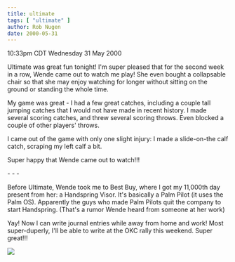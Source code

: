 ```yaml
---
title: ultimate
tags: [ "ultimate" ]
author: Rob Nugen
date: 2000-05-31
---
```


<title>Ultimate</title>
<p class=date>10:33pm CDT Wednesday 31 May 2000</p>

<p>Ultimate was great fun tonight!  I'm super pleased that for the
second week in a row, Wende came out to watch me play!  She even
bought a collapsable chair so that she may enjoy watching for longer
without sitting on the ground or standing the whole time.

<p>My game was great - I had a few great catches, including a couple
tall jumping catches that I would not have made in recent history.  I
made several scoring catches, and threw several scoring throws.  Even
blocked a couple of other players' throws.

<p>I came out of the game with only one slight injury: I made a
slide-on-the calf catch, scraping my left calf a bit.

<p>Super happy that Wende came out to watch!!!

<p>- - -

<p>Before Ultimate, Wende took me to Best Buy, where I got my 11,000th
day present from her: a Handspring Visor.  It's basically a Palm Pilot
(it uses the Palm OS).  Apparently the guys who made Palm Pilots quit
the company to start Handspring.  (That's a rumor Wende heard from
someone at her work)

<p>Yay!  Now I can write journal entries while away from home and
work!  Most super-duperly, I'll be able to write at the OKC rally this
weekend.  Super great!!!

<p><img src='/images/rob/wL-ROB.gif'>

